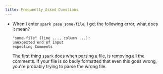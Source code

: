 ```yaml
---
title: Frequently Asked Questions
---
```


- When I enter `spark pase some-file`, I get the following error, what does it mean?
    ```
    "some-file" (line ..., column ...):
    unexpexted end of input
    expecting Comments
    ```
    
    The first thing `spark` does when parsing a file, is removing all the comments.
    If your file is so badly formatted that even this goes wrong, you're probably trying to parse the wrong file.
